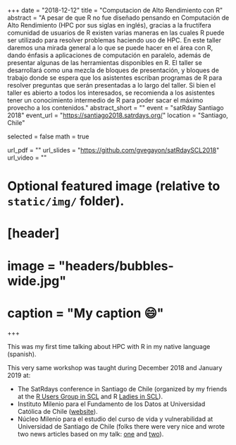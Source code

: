 +++
date = "2018-12-12"
title = "Computacion de Alto Rendimiento con R"
abstract = "A pesar de que R no fue diseñado pensando en Computación de Alto Rendimiento (HPC por sus siglas en inglés), gracias a la fructífera comunidad de usuarios de R existen varias maneras en las cuales R puede ser utilizado para resolver problemas haciendo uso de HPC. En este taller daremos una mirada general a lo que se puede hacer en el área con R, dando énfasis a aplicaciones de computación en paralelo, además de presentar algunas de las herramientas disponibles en R. El taller se desarrollará como una mezcla de bloques de presentación, y bloques de trabajo donde se espera que los asistentes escriban programas de R para resolver preguntas que serán presentadas a lo largo del taller. Si bien el taller es abierto a todos los interesados, se recomienda a los asistentes tener un conocimiento intermedio de R para poder sacar el máximo provecho a los contenidos."
abstract_short = ""
event = "satRday Santiago 2018"
event_url = "https://santiago2018.satrdays.org/"
location = "Santiago, Chile"

selected = false
math = true

url_pdf = ""
url_slides = "https://github.com/gvegayon/satRdaySCL2018"
url_video = ""

# Optional featured image (relative to `static/img/` folder).
# [header]
# image = "headers/bubbles-wide.jpg"
# caption = "My caption :smile:"

+++

This was my first time talking about HPC with R in my native language (spanish).

This very same workshop was taught during December 2018 and January 2019 at:

-   The SatRdays conference in Santiago de Chile (organized by my friends at the [R Users Group in SCL](https://www.meetup.com/useRchile/) and R [Ladies in SCL](https://www.meetup.com/rladies-scl/)).
-   Instituto Milenio para el Fundamento de los Datos at Universidad Católica de Chile ([website](https://imfd.cl)).
-   Núcleo Milenio para el estudio del curso de vida y vulnerabilidad at Universidad de Santiago de Chile (folks there were very nice and wrote two news articles based on my talk: [one](http://economia.usach.cl/index.php/noticias-blog/81-taller-computacion-de-alto-rendimiento-en-r)  and [two](http://mliv.cl/2019/01/23/mliv-capacita-a-estudiantes-de-postgrado-investigadores-y-academicos-en-r/)).

